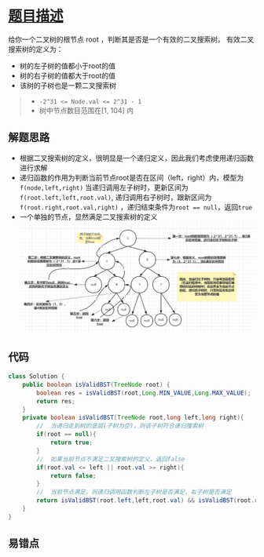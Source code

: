 # [题目描述](https://leetcode.cn/problems/validate-binary-search-tree/)
给你一个二叉树的根节点 root ，判断其是否是一个有效的二叉搜索树。
有效二叉搜索树的定义为：<br>
- 树的左子树的值都小于root的值
- 树的右子树的值都大于root的值
- 该树的子树也是一颗二叉搜索树
>- `-2^31 <= Node.val <= 2^31 - 1`
>- 树中节点数目范围在[1, 104] 内

## 解题思路
- 根据二叉搜索树的定义，很明显是一个递归定义，因此我们考虑使用递归函数进行求解
- 递归函数的作用为判断当前节点root是否在区间（left，right）内，模型为`f(node,left,right)`
  当递归调用左子树时，更新区间为`f(root.left,left,root.val)`, 递归调用右子树时，跟新区间为
  `f(root.right,root.val,right)` ，递归结束条件为`root == null`，返回`true`
- 一个单独的节点，显然满足二叉搜索树的定义<br>
![](/docs/assets/img/lalgorithm/1-02.png)

## 代码
```java
class Solution {
    public boolean isValidBST(TreeNode root) {
        boolean res = isValidBST(root,Long.MIN_VALUE,Long.MAX_VALUE);
        return res;
    }
    private boolean isValidBST(TreeNode root,long left,long right){
        //  当递归走到树的底层(子树为空)，则该子树符合递归搜索树
        if(root == null){
            return true;
        }
        //  如果当前节点不满足二叉搜索树的定义，返回false
        if(root.val <= left || root.val >= right){
            return false;
        }
        //  当前节点满足，则递归调用函数判断左子树是否满足，右子树是否满足
        return isValidBST(root.left,left,root.val) && isValidBST(root.right,root.val,right);
    }
}
```

## 易错点